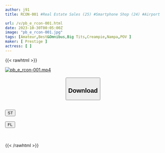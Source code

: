 ```yaml
---
author: j91
title: RCON-001 #Real Estate Sales (25) #Smartphone Shop (24) #Airport Staff (26) #Big Breasts #Fucking Girls #Weak To Push #Creampie #Guigui Street Pampan 001 [Fucking Girls/Big Tits 3 People]

url: /v/pb_e_rcon-001.html
date: 2023-10-30T00:05:00Z
image: "pb_e_rcon-001.jpg"
tags: [Amateur,Best&Omnibus,Big Tits,Creampie,Nampa,POV ]
maker: [ Prestige ]
actress: [ ]
---
```



{{< rawhtml >}}

<div class="video" data-videoid="ywkO2d9aYMSoLB">
    <a href="javascript:;">
        <img src="https://my.j91.asia/v/pb_e_rcon-001.jpg" width="WIDTH" height="HEIGHT" alt="pb_e_rcon-001.mp4" loading="lazy">
    </a>
</div>

<script type="text/javascript" src="https://j91.asia/asset/on-demand-st.js"></script>

<br>
  <link rel="stylesheet" href="https://j91.asia/asset/bs5.css">
  
  <center>
  <button class="btn btn-primary" type="button" data-bs-toggle="collapse" data-bs-target=".multi-collapse" aria-expanded="false" aria-controls="multiCollapseExample1 multiCollapseExample2"><h2>Download</h2></button></center>
</p>
<div class="row">
  <div class="col">
    <div class="collapse multi-collapse" id="multiCollapseExample1">
      <div class="card card-body">
	      	      <br>
<div class="buttons">  
<a href="https://streamtape.to/v/ywkO2d9aYMSoLB"><button class="btn-hover color-3"><i class="fa fa-download"></i> ST</button></a></div>
    </div>
  </div>
</div>
  <div class="col">
    <div class="collapse multi-collapse" id="multiCollapseExample2">
      <div class="card card-body">
	      <br>
<div class="buttons">
    <a href="https://filelions.online/f/re8die5mkmzw"><button class="btn-hover color-9"><i class="fa fa-download"></i> FL</button></a></div>
<br><br>
      </div>
    </div>
  </div>
</div>

{{< /rawhtml >}}
